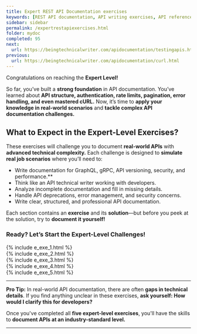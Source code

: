 ```yaml
---
title: Expert REST API Documentation exercises
keywords: [REST API documentation, API writing exercises, API reference, API documentation practice, API documentation test, API writing test, Technical Writing API exercises, API documentation challenges, API documentation best practices, hands-on API documentation, advanced API writing, API error handling, API authentication, API versioning, OAuth documentation, GraphQL API documentation, gRPC API documentation, API security, API performance optimization]
sidebar: sidebar
permalink: /expertrestapiexercises.html
folder: mydoc
completed: 95
next:
  url: https://beingtechnicalwriter.com/apidocumentation/testingapis.html
previous:
  url: https://beingtechnicalwriter.com/apidocumentation/curl.html
---
```


Congratulations on reaching the **Expert Level!**  

So far, you’ve built a **strong foundation** in API documentation. You’ve learned about **API structure, authentication, rate limits, pagination, error handling, and even mastered cURL.** Now, it’s time to **apply your knowledge in real-world scenarios** and **tackle complex API documentation challenges.**  

## What to Expect in the Expert-Level Exercises?
These exercises will challenge you to document **real-world APIs** with **advanced technical complexity.** Each challenge is designed to **simulate real job scenarios** where you’ll need to:  
- Write documentation for GraphQL, gRPC, API versioning, security, and performance.**  
- Think like an API technical writer working with developers.  
- Analyze incomplete documentation and fill in missing details.  
- Handle API deprecations, error management, and security concerns.  
- Write clear, structured, and professional API documentation.  

Each section contains an **exercise** and its **solution**—but before you peek at the solution, try to **document it yourself!**  

### Ready? Let’s Start the Expert-Level Challenges!  

{% include e_exe_1.html %} <br>
{% include e_exe_2.html %} <br>
{% include e_exe_3.html %} <br>
{% include e_exe_4.html %} <br>
{% include e_exe_5.html %}  

---

**Pro Tip:** In real-world API documentation, there are often **gaps in technical details**. If you find anything unclear in these exercises, **ask yourself: How would I clarify this for developers?**  

Once you've completed all **five expert-level exercises**, you'll have the skills to **document APIs at an industry-standard level.**  

---
